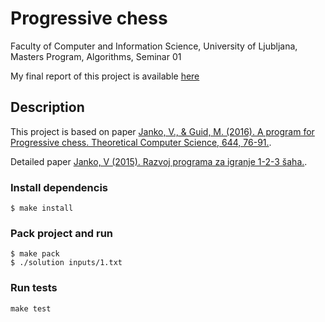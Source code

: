 # Progressive chess
Faculty of Computer and Information Science, University of Ljubljana, Masters Program, Algorithms, Seminar 01

My final report of this project is available [here](https://github.com/matjazmav/fri-1819-a-seminar-01/blob/master/report/Matja%C5%BEMav-Poro%C4%8Dilo.pdf)

## Description
This project is based on paper [Janko, V., & Guid, M. (2016). A program for Progressive chess. Theoretical Computer Science, 644, 76-91.](https://www.sciencedirect.com/science/article/pii/S0304397516302730).

Detailed paper [Janko, V (2015). Razvoj programa za igranje 1-2-3 šaha.](http://eprints.fri.uni-lj.si/4124/1/Mag._delo_%2D_Janko.pdf).

### Install dependencis
```
$ make install
```

### Pack project and run
```
$ make pack
$ ./solution inputs/1.txt
```

### Run tests
```
make test
```